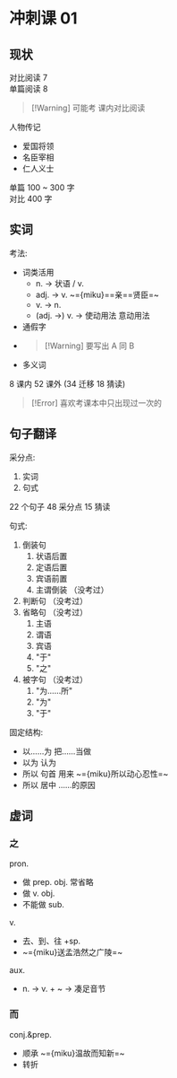 # 冲刺课 01

## 现状

对比阅读 7  
单篇阅读 8

> [!Warning] 可能考 课内对比阅读

人物传记  
+ 爱国将领
+ 名臣宰相
+ 仁人义士

单篇 100 ~ 300 字  
对比 400 字

## 实词
考法:  
+ 词类活用
	+ n. -> 状语 / v.
	+ adj. -> v. ~={miku}==亲==贤臣=~
	+ v. -> n.
	+ (adj. ->) v. -> 使动用法 意动用法
+ 通假字
+ >[!Warning] 要写出 A 同 B
+ 多义词

8 课内 52 课外 (34 迁移 18 猜读)

>[!Error] 喜欢考课本中只出现过一次的
>

## 句子翻译

采分点:  
1. 实词
2. 句式

22 个句子 48 采分点 15 猜读

句式:  
1. 倒装句
	1. 状语后置
	2. 定语后置
	3. 宾语前置
	4. 主谓倒装 （没考过）
2. 判断句 （没考过）
3. 省略句 （没考过）
	1. 主语
	2. 谓语
	3. 宾语
	4. "于"
	5. "之"
4. 被字句 （没考过）
	1. "为……所"
	2. "为"
	3. "于"

固定结构:  
+ 以……为 把……当做
+ 以为 认为
+ 所以 句首 用来 ~={miku}所以动心忍性=~
+ 所以 居中 ……的原因

## 虚词

### 之
pron.  
+ 做 prep. obj. 常省略
+ 做 v. obj.
+ 不能做 sub.

v.  
+ 去、到、往 +sp.
+ ~={miku}送孟浩然之广陵=~

aux.  
+ n. -> v. + ~ -> 凑足音节

### 而
conj.&prep.  
+ 顺承 ~={miku}温故而知新=~
+ 转折 